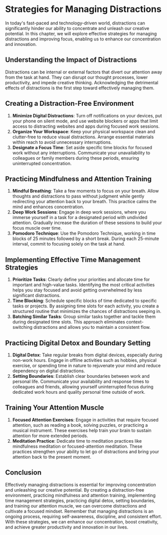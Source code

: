 Strategies for Managing Distractions
=============================================

In today's fast-paced and technology-driven world, distractions can significantly hinder our ability to concentrate and unleash our creative potential. In this chapter, we will explore effective strategies for managing distractions and improving focus, enabling us to enhance our concentration and innovation.

Understanding the Impact of Distractions
----------------------------------------

Distractions can be internal or external factors that divert our attention away from the task at hand. They can disrupt our thought processes, lower productivity, and impede creative thinking. Acknowledging the detrimental effects of distractions is the first step toward effectively managing them.

Creating a Distraction-Free Environment
---------------------------------------

1. **Minimize Digital Distractions**: Turn off notifications on your devices, put your phone on silent mode, and use website blockers or apps that limit access to distracting websites and apps during focused work sessions.
2. **Organize Your Workspace**: Keep your physical workspace clean and clutter-free to reduce visual distractions. Arrange essential materials within reach to avoid unnecessary interruptions.
3. **Designate a Focus Time**: Set aside specific time blocks for focused work without any interruptions. Communicate your unavailability to colleagues or family members during these periods, ensuring uninterrupted concentration.

Practicing Mindfulness and Attention Training
---------------------------------------------

1. **Mindful Breathing**: Take a few moments to focus on your breath. Allow thoughts and distractions to pass without judgment while gently redirecting your attention back to your breath. This practice calms the mind and enhances concentration.
2. **Deep Work Sessions**: Engage in deep work sessions, where you immerse yourself in a task for a designated period with undivided attention. Gradually increase the duration of these sessions to build your focus muscle over time.
3. **Pomodoro Technique**: Use the Pomodoro Technique, working in time blocks of 25 minutes followed by a short break. During each 25-minute interval, commit to focusing solely on the task at hand.

Implementing Effective Time Management Strategies
-------------------------------------------------

1. **Prioritize Tasks**: Clearly define your priorities and allocate time for important and high-value tasks. Identifying the most critical activities helps you stay focused and avoid getting overwhelmed by less significant distractions.
2. **Time Blocking**: Schedule specific blocks of time dedicated to specific tasks or projects. By assigning time slots for each activity, you create a structured routine that minimizes the chances of distractions seeping in.
3. **Batching Similar Tasks**: Group similar tasks together and tackle them during designated time slots. This approach eliminates context-switching distractions and allows you to maintain a consistent flow.

Practicing Digital Detox and Boundary Setting
---------------------------------------------

1. **Digital Detox**: Take regular breaks from digital devices, especially during non-work hours. Engage in offline activities such as hobbies, physical exercise, or spending time in nature to rejuvenate your mind and reduce dependency on digital distractions.
2. **Setting Boundaries**: Establish clear boundaries between work and personal life. Communicate your availability and response times to colleagues and friends, allowing yourself uninterrupted focus during dedicated work hours and quality personal time outside of work.

Training Your Attention Muscle
------------------------------

1. **Focused Attention Exercises**: Engage in activities that require focused attention, such as reading a book, solving puzzles, or practicing a musical instrument. These exercises help train your brain to sustain attention for more extended periods.
2. **Meditation Practice**: Dedicate time to meditation practices like mindfulness meditation or focused-attention meditation. These practices strengthen your ability to let go of distractions and bring your attention back to the present moment.

Conclusion
----------

Effectively managing distractions is essential for improving concentration and unleashing our creative potential. By creating a distraction-free environment, practicing mindfulness and attention training, implementing time management strategies, practicing digital detox, setting boundaries, and training our attention muscle, we can overcome distractions and cultivate a focused mindset. Remember that managing distractions is an ongoing process, requiring self-awareness, discipline, and consistent effort. With these strategies, we can enhance our concentration, boost creativity, and achieve greater productivity and innovation in our lives.


